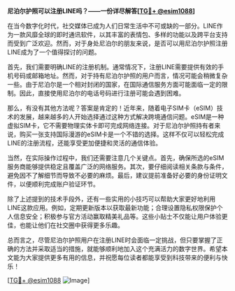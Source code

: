 **尼泊尔护照可以注册LINE吗？——一份详尽解答[[TG💪+ @esim1088](https://t.me/s/esim1088)]**

在当今数字化时代，社交媒体已成为人们日常生活中不可或缺的一部分。LINE作为一款风靡全球的即时通讯软件，以其丰富的表情包、多样的功能以及跨平台支持而受到广泛欢迎。然而，对于身处尼泊尔的朋友来说，是否可以用尼泊尔护照注册LINE成为了一个值得探讨的问题。

首先，我们需要明确LINE的注册机制。通常情况下，注册LINE需要提供有效的手机号码或邮箱地址。然而，对于持有尼泊尔护照的用户而言，情况可能会稍微复杂一些。由于尼泊尔是一个相对封闭的国家，在国际通信服务方面可能面临一定的限制。因此，直接使用尼泊尔的电话号码进行注册可能会遇到困难。

那么，有没有其他方法呢？答案是肯定的！近年来，随着电子SIM卡（eSIM）技术的发展，越来越多的人开始选择通过这种方式解决跨境通信问题。eSIM是一种虚拟SIM卡，它不需要物理实体卡即可完成网络连接。对于尼泊尔护照持有者来说，购买一张支持国际漫游的eSIM卡是一个不错的选择。这样不仅可以轻松完成LINE的注册流程，还能享受更加便捷和灵活的通信体验。

当然，在实际操作过程中，我们还需要注意几个关键点。首先，确保所选的eSIM服务商能够提供稳定且覆盖广泛的网络服务。其次，要仔细阅读相关条款与条件，避免因不了解细节而导致不必要的麻烦。最后，建议提前准备好必要的身份证明文件，以便顺利完成账户验证环节。

除了上述提到的技术手段外，还有一些实用的小技巧可以帮助大家更好地利用LINE这款应用。例如，定期更新版本以获取最新功能；合理设置隐私权限保护个人信息安全；积极参与官方活动赢取精美礼品等。这些小贴士不仅能让用户体验更佳，也能让他们在社交圈中获得更多乐趣。

总而言之，尽管尼泊尔护照用户在注册LINE时会面临一定挑战，但只要掌握了正确的方法并采取适当的措施，就能够顺利地加入这个充满活力的数字世界。希望本文能为大家提供更多有用的信息，并祝愿每位读者都能享受到科技带来的便利与快乐！

[[TG💪+ @esim1088](https://t.me/s/esim1088) ![Image](https://i.postimg.cc/4NQfJmqS/Snipaste-2025-05-13-00-14-12.png)]
